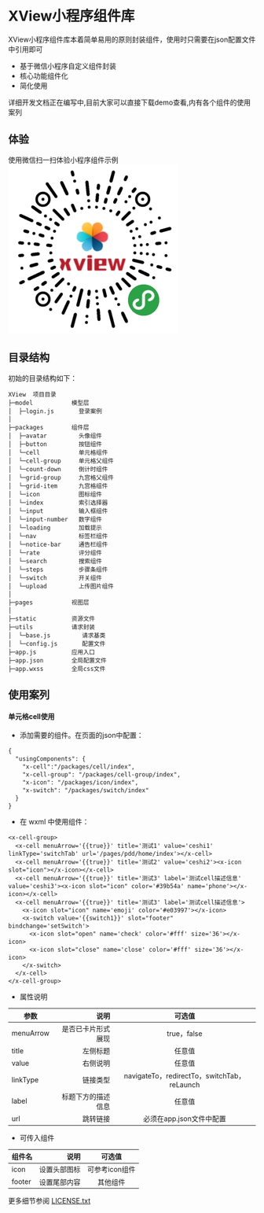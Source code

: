 XView小程序组件库
===============

XView小程序组件库本着简单易用的原则封装组件，使用时只需要在json配置文件中引用即可

 + 基于微信小程序自定义组件封装
 + 核心功能组件化
 + 简化使用

详细开发文档正在编写中,目前大家可以直接下载demo查看,内有各个组件的使用案列

##  体验
使用微信扫一扫体验小程序组件示例
![小程序体验二维码](https://raw.githubusercontent.com/xwzj12138/Xview/master/static/weapp_qr_code.jpg)

## 目录结构

初始的目录结构如下：

~~~
XView  项目目录
├─model           模型层
│  ├─login.js       登录案例
│
├─packages        组件层
│  ├─avatar         头像组件
│  ├─button         按钮组件
│  └─cell           单元格组件
│  └─cell-group     单元格父组件
│  └─count-down     倒计时组件
│  └─grid-group     九宫格父组件
│  └─grid-item      九宫格组件
│  └─icon           图标组件
│  └─index          索引选择器
│  └─input          输入框组件
│  └─input-number   数字组件
│  └─loading        加载提示
│  └─nav            标签栏组件
│  └─notice-bar     通告栏组件
│  └─rate           评分组件
│  └─search         搜索组件
│  └─steps          步骤条组件
│  └─switch         开关组件
│  └─upload         上传图片组件
│
├─pages           视图层
│
├─static          资源文件
├─utils           请求封装
│  └─base.js         请求基类
│  └─config.js       配置文件
├─app.js          应用入口
├─app.json        全局配置文件
├─app.wxss        全局css文件
~~~

## 使用案列

#### 单元格cell使用

*   添加需要的组件。在页面的json中配置：
~~~
{
  "usingComponents": {
    "x-cell":"/packages/cell/index",
    "x-cell-group": "/packages/cell-group/index",
    "x-icon": "/packages/icon/index",
    "x-switch": "/packages/switch/index"
  }
}
~~~
*   在 wxml 中使用组件：
~~~
<x-cell-group>
  <x-cell menuArrow='{{true}}' title='测试1' value='ceshi1' linkType='switchTab' url='/pages/pdd/home/index'></x-cell>
  <x-cell menuArrow='{{true}}' title='测试2' value='ceshi2'><x-icon slot="icon"></x-icon></x-cell>
  <x-cell menuArrow='{{true}}' title='测试3' label='测试cell描述信息' value='ceshi3'><x-icon slot="icon" color='#39b54a' name='phone'></x-icon></x-cell>
  <x-cell menuArrow='{{true}}' title='测试3' label='测试cell描述信息'>
    <x-icon slot="icon" name='emoji' color='#e03997'></x-icon>
    <x-switch value='{{switch1}}' slot="footer" bindchange='setSwitch'>
      <x-icon slot="open" name='check' color='#fff' size='36'></x-icon>
      <x-icon slot="close" name='close' color='#fff' size='36'></x-icon>
    </x-switch>
  </x-cell>
</x-cell-group>
~~~
*   属性说明

| 参数        | 说明   |  可选值  |
| --------    | -----:  | :----:  |
| menuArrow   | 是否已卡片形式展现 |   true，false    |
| title       | 左侧标题   |   任意值   |
| value       | 右侧说明    |  任意值  |
| linkType    | 链接类型    |  navigateTo，redirectTo，switchTab，reLaunch  |
| label       | 标题下方的描述信息    |  任意值  |
| url         | 跳转链接    |  必须在app.json文件中配置  |

*   可传入组件

| 组件名        | 说明   |  可选值  |
| --------    | -----:  | :----:  |
| icon        | 设置头部图标 |   可参考icon组件    |
| footer       | 设置尾部内容 |   其他组件   |


更多细节参阅 [LICENSE.txt](LICENSE.txt)
